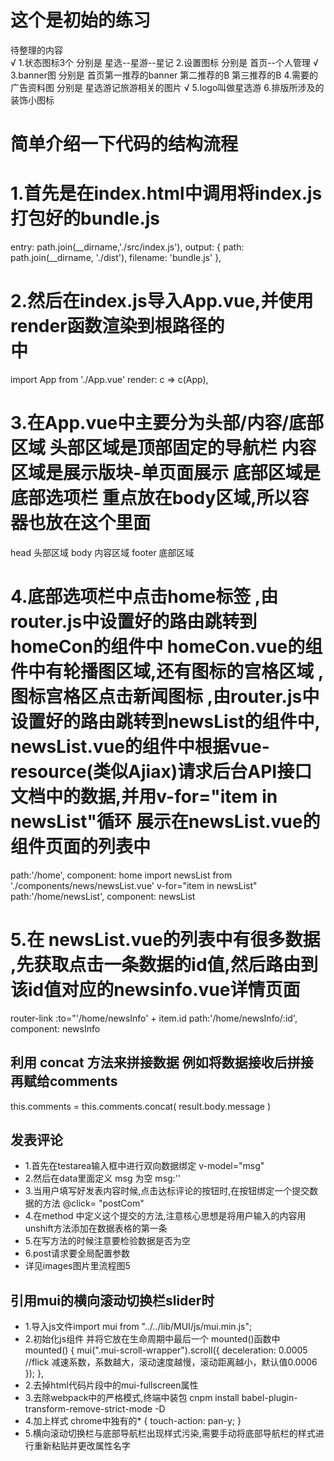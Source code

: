 # 这个是初始的练习



待整理的内容  
√ 1.状态图标3个 分别是  星选--星游--星记
  2.设置图标   分别是  首页--个人管理
√ 3.banner图   分别是  首页第一推荐的banner  第二推荐的B  第三推荐的B
  4.需要的广告资料图   分别是    星选游记旅游相关的图片
√ 5.logo叫做星选游
  6.排版所涉及的装饰小图标






# 简单介绍一下代码的结构流程
# 1.首先是在index.html中调用将index.js打包好的bundle.js
entry: path.join(__dirname,'./src/index.js'),
  output: { 
    path: path.join(__dirname, './dist'), 
    filename: 'bundle.js' 
  },

# 2.然后在index.js导入App.vue,并使用render函数渲染到根路径的<div id="app"> 中
import App from './App.vue'
render: c => c(App),

# 3.在App.vue中主要分为头部/内容/底部区域  头部区域是顶部固定的导航栏  内容区域是展示版块-单页面展示  底部区域是底部选项栏  重点放在body区域,所以容器也放在这个里面<router-view></router-view>
 head 头部区域
 body 内容区域  <router-view></router-view>
 footer 底部区域 

# 4.底部选项栏中点击home标签 ,由router.js中设置好的路由跳转到homeCon的组件中 homeCon.vue的组件中有轮播图区域,还有图标的宫格区域 ,图标宫格区点击新闻图标 ,由router.js中设置好的路由跳转到newsList的组件中, newsList.vue的组件中根据vue-resource(类似Ajiax)请求后台API接口文档中的数据,并用v-for="item in newsList"循环 展示在newsList.vue的组件页面的列表中
  path:'/home', component: home 
 import newsList from './components/news/newsList.vue'
 v-for="item in newsList"
 path:'/home/newsList', component: newsList
 

# 5.在 newsList.vue的列表中有很多数据 ,先获取点击一条数据的id值,然后路由到该id值对应的newsinfo.vue详情页面
router-link :to="'/home/newsInfo' + item.id
path:'/home/newsInfo/:id', component: newsInfo


## 利用 concat 方法来拼接数据 例如将数据接收后拼接 再赋给comments 
this.comments = this.comments.concat( result.body.message )

## 发表评论
+ 1.首先在testarea输入框中进行双向数据绑定 v-model="msg" 
+ 2.然后在data里面定义 msg 为空 msg:''
+ 3.当用户填写好发表内容时候,点击达标评论的按钮时,在按钮绑定一个提交数据的方法 @click= "postCom"
+ 4.在method 中定义这个提交的方法,注意核心思想是将用户输入的内容用unshift方法添加在数据表格的第一条
+ 5.在写方法的时候注意要检验数据是否为空
+ 6.post请求要全局配置参数
+ 详见images图片里流程图5

## 引用mui的横向滚动切换栏slider时
+ 1.导入js文件import mui from "../../lib/MUI/js/mui.min.js";
+ 2.初始化js组件 并将它放在生命周期中最后一个  mounted()函数中
  mounted() {
    mui(".mui-scroll-wrapper").scroll({
      deceleration: 0.0005 //flick 减速系数，系数越大，滚动速度越慢，滚动距离越小，默认值0.0006
    });
  },
+ 2.去掉html代码片段中的mui-fullscreen属性
+ 3.去除webpack中的严格模式,终端中装包 cnpm install babel-plugin-transform-remove-strict-mode -D
+ 4.加上样式 chrome中独有的* {
  touch-action: pan-y;
}
+ 5.横向滚动切换栏与底部导航栏出现样式污染,需要手动将底部导航栏的样式进行重新粘贴并更改属性名字
